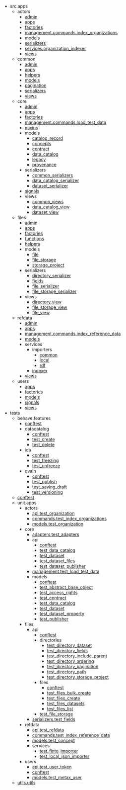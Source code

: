 - src.apps
    - actors
        - [admin](src/apps/actors/admin.md)
        - [apps](src/apps/actors/apps.md)
        - [factories](src/apps/actors/factories.md)
        - [management.commands.index_organizations](src/apps/actors/management/commands/index_organizations.md)
        - [models](src/apps/actors/models.md)
        - [serializers](src/apps/actors/serializers.md)
        - [services.organization_indexer](src/apps/actors/services/organization_indexer.md)
        - [views](src/apps/actors/views.md)
    - common
        - [admin](src/apps/common/admin.md)
        - [apps](src/apps/common/apps.md)
        - [helpers](src/apps/common/helpers.md)
        - [models](src/apps/common/models.md)
        - [pagination](src/apps/common/pagination.md)
        - [serializers](src/apps/common/serializers.md)
        - [views](src/apps/common/views.md)
    - core
        - [admin](src/apps/core/admin.md)
        - [apps](src/apps/core/apps.md)
        - [factories](src/apps/core/factories.md)
        - [management.commands.load_test_data](src/apps/core/management/commands/load_test_data.md)
        - [mixins](src/apps/core/mixins.md)
        - models
            - [catalog_record](src/apps/core/models/catalog_record.md)
            - [concepts](src/apps/core/models/concepts.md)
            - [contract](src/apps/core/models/contract.md)
            - [data_catalog](src/apps/core/models/data_catalog.md)
            - [legacy](src/apps/core/models/legacy.md)
            - [provenance](src/apps/core/models/provenance.md)
        - serializers
            - [common_serializers](src/apps/core/serializers/common_serializers.md)
            - [data_catalog_serializer](src/apps/core/serializers/data_catalog_serializer.md)
            - [dataset_serializer](src/apps/core/serializers/dataset_serializer.md)
        - [signals](src/apps/core/signals.md)
        - views
            - [common_views](src/apps/core/views/common_views.md)
            - [data_catalog_view](src/apps/core/views/data_catalog_view.md)
            - [dataset_view](src/apps/core/views/dataset_view.md)
    - files
        - [admin](src/apps/files/admin.md)
        - [apps](src/apps/files/apps.md)
        - [factories](src/apps/files/factories.md)
        - [functions](src/apps/files/functions.md)
        - [helpers](src/apps/files/helpers.md)
        - models
            - [file](src/apps/files/models/file.md)
            - [file_storage](src/apps/files/models/file_storage.md)
            - [storage_project](src/apps/files/models/storage_project.md)
        - serializers
            - [directory_serializer](src/apps/files/serializers/directory_serializer.md)
            - [fields](src/apps/files/serializers/fields.md)
            - [file_serializer](src/apps/files/serializers/file_serializer.md)
            - [file_storage_serializer](src/apps/files/serializers/file_storage_serializer.md)
        - views
            - [directory_view](src/apps/files/views/directory_view.md)
            - [file_storage_view](src/apps/files/views/file_storage_view.md)
            - [file_view](src/apps/files/views/file_view.md)
    - refdata
        - [admin](src/apps/refdata/admin.md)
        - [apps](src/apps/refdata/apps.md)
        - [management.commands.index_reference_data](src/apps/refdata/management/commands/index_reference_data.md)
        - [models](src/apps/refdata/models.md)
        - services
            - importers
                - [common](src/apps/refdata/services/importers/common.md)
                - [local](src/apps/refdata/services/importers/local.md)
                - [rdf](src/apps/refdata/services/importers/rdf.md)
            - [indexer](src/apps/refdata/services/indexer.md)
        - [views](src/apps/refdata/views.md)
    - users
        - [apps](src/apps/users/apps.md)
        - [factories](src/apps/users/factories.md)
        - [models](src/apps/users/models.md)
        - [signals](src/apps/users/signals.md)
        - [views](src/apps/users/views.md)
- tests
    - behave.features
        - [conftest](tests/behave/features/conftest.md)
        - datacatalog
            - [conftest](tests/behave/features/datacatalog/conftest.md)
            - [test_create](tests/behave/features/datacatalog/test_create.md)
            - [test_delete](tests/behave/features/datacatalog/test_delete.md)
        - ida
            - [conftest](tests/behave/features/ida/conftest.md)
            - [test_freezing](tests/behave/features/ida/test_freezing.md)
            - [test_unfreeze](tests/behave/features/ida/test_unfreeze.md)
        - qvain
            - [conftest](tests/behave/features/qvain/conftest.md)
            - [test_publish](tests/behave/features/qvain/test_publish.md)
            - [test_saving_draft](tests/behave/features/qvain/test_saving_draft.md)
            - [test_versioning](tests/behave/features/qvain/test_versioning.md)
    - [conftest](tests/conftest.md)
    - unit.apps
        - actors
            - [api.test_organization](tests/unit/apps/actors/api/test_organization.md)
            - [commands.test_index_organizations](tests/unit/apps/actors/commands/test_index_organizations.md)
            - [models.test_organization](tests/unit/apps/actors/models/test_organization.md)
        - core
            - [adapters.test_adapters](tests/unit/apps/core/adapters/test_adapters.md)
            - api
                - [conftest](tests/unit/apps/core/api/conftest.md)
                - [test_data_catalog](tests/unit/apps/core/api/test_data_catalog.md)
                - [test_dataset](tests/unit/apps/core/api/test_dataset.md)
                - [test_dataset_files](tests/unit/apps/core/api/test_dataset_files.md)
                - [test_dataset_publisher](tests/unit/apps/core/api/test_dataset_publisher.md)
            - [management.test_load_test_data](tests/unit/apps/core/management/test_load_test_data.md)
            - models
                - [conftest](tests/unit/apps/core/models/conftest.md)
                - [test_abstract_base_object](tests/unit/apps/core/models/test_abstract_base_object.md)
                - [test_access_rights](tests/unit/apps/core/models/test_access_rights.md)
                - [test_contract](tests/unit/apps/core/models/test_contract.md)
                - [test_data_catalog](tests/unit/apps/core/models/test_data_catalog.md)
                - [test_dataset](tests/unit/apps/core/models/test_dataset.md)
                - [test_dataset_property](tests/unit/apps/core/models/test_dataset_property.md)
                - [test_publisher](tests/unit/apps/core/models/test_publisher.md)
        - files
            - api
                - [conftest](tests/unit/apps/files/api/conftest.md)
                - directories
                    - [test_directory_dataset](tests/unit/apps/files/api/directories/test_directory_dataset.md)
                    - [test_directory_fields](tests/unit/apps/files/api/directories/test_directory_fields.md)
                    - [test_directory_include_parent](tests/unit/apps/files/api/directories/test_directory_include_parent.md)
                    - [test_directory_ordering](tests/unit/apps/files/api/directories/test_directory_ordering.md)
                    - [test_directory_pagination](tests/unit/apps/files/api/directories/test_directory_pagination.md)
                    - [test_directory_path](tests/unit/apps/files/api/directories/test_directory_path.md)
                    - [test_directory_storage_project](tests/unit/apps/files/api/directories/test_directory_storage_project.md)
                - files
                    - [conftest](tests/unit/apps/files/api/files/conftest.md)
                    - [test_files_bulk_create](tests/unit/apps/files/api/files/test_files_bulk_create.md)
                    - [test_files_create](tests/unit/apps/files/api/files/test_files_create.md)
                    - [test_files_datasets](tests/unit/apps/files/api/files/test_files_datasets.md)
                    - [test_files_list](tests/unit/apps/files/api/files/test_files_list.md)
                - [test_file_storage](tests/unit/apps/files/api/test_file_storage.md)
            - [serializers.test_fields](tests/unit/apps/files/serializers/test_fields.md)
        - refdata
            - [api.test_refdata](tests/unit/apps/refdata/api/test_refdata.md)
            - [commands.test_index_reference_data](tests/unit/apps/refdata/commands/test_index_reference_data.md)
            - [models.test_concept](tests/unit/apps/refdata/models/test_concept.md)
            - services
                - [test_finto_importer](tests/unit/apps/refdata/services/test_finto_importer.md)
                - [test_local_json_importer](tests/unit/apps/refdata/services/test_local_json_importer.md)
        - users
            - [api.test_user_token](tests/unit/apps/users/api/test_user_token.md)
            - [conftest](tests/unit/apps/users/conftest.md)
            - [models.test_metax_user](tests/unit/apps/users/models/test_metax_user.md)
    - [utils.utils](tests/utils/utils.md)
